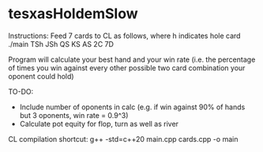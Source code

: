 # tesxasHoldemSlow

Instructions:
Feed 7 cards to CL as follows, where h indicates hole card
./main  TSh JSh QS KS AS 2C 7D

Program will calculate your best hand and your win rate (i.e. the percentage of times you win against every other
possible two card combination your oponent could hold)

TO-DO:
* Include number of oponents in calc (e.g. if win against 90% of hands but 3 oponents, win rate = 0.9^3)
* Calculate pot equity for flop, turn as well as river 

CL compilation shortcut:
g++ -std=c++20 main.cpp cards.cpp -o main
